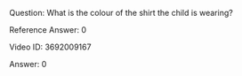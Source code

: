 Question: What is the colour of the shirt the child is wearing?

Reference Answer: 0

Video ID: 3692009167

Answer: 0

